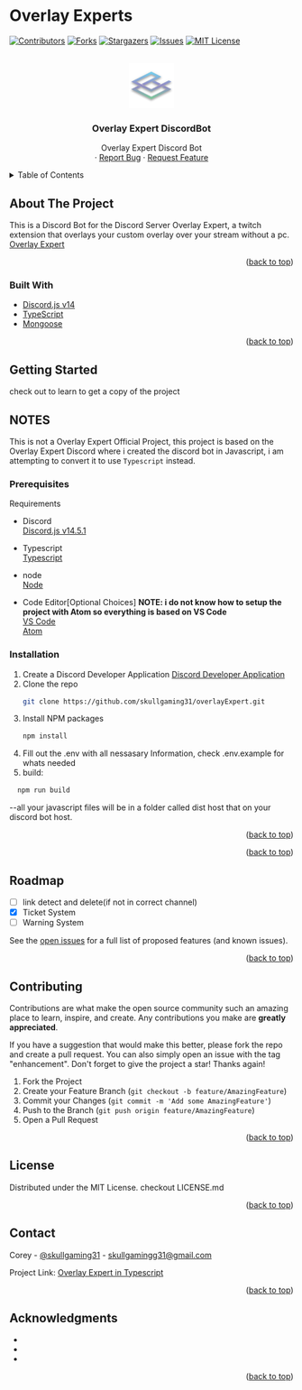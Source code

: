 # Overlay Experts
<div id="top"></div>
<!--

NOTEs:


-->

<!-- PROJECT SHIELDS -->
<!--
*** I'm using markdown "reference style" links for readability.
*** Reference links are enclosed in brackets [ ] instead of parentheses ( ).
*** See the bottom of this document for the declaration of the reference variables
*** for contributors-url, forks-url, etc. This is an optional, concise syntax you may use.
*** https://www.markdownguide.org/basic-syntax/#reference-style-links
-->

<!-- 
https://discord.com/api/oauth2/authorize?client_id=899692688637558857&permissions=1505319185654&redirect_uri=https%3A%2F%2Fdiscord.events.stdlib.com%2Fdiscord%2Fauth%2F&response_type=code&scope=identify%20connections%20messages.read%20bot%20applications.commands%20guilds
Discord Bot Scopes
identify
bot
applications.commands
connections
messages.read
guilds
-->


[![Contributors][contributors-shield]][contributors-url]
[![Forks][forks-shield]][forks-url]
[![Stargazers][stars-shield]][stars-url]
[![Issues][issues-shield]][issues-url]
[![MIT License][license-shield]][license-url]

<!-- PROJECT LOGO -->
<br />
<div align="center">
  <a href="https://github.com/skullgaming31/overlayexpertDiscord">
    <img src="./assets/images/logo.png" alt="Project Logo" width="80" height="80">
  </a>

<h3 align="center">Overlay Expert DiscordBot</h3>

  <p align="center">
    Overlay Expert Discord Bot<br>
    ·
    <a href="https://github.com/skullgaming31/overlayexpertDiscord/issues">Report Bug</a>
    ·
    <a href="https://github.com/skullgaming31/overlayexpertDiscord/issues">Request Feature</a>
  </p>
</div>

<!-- TABLE OF CONTENTS -->
<details>
  <summary>Table of Contents</summary>
  <ol>
    <li>
      <a href="#about-the-project">About The Project</a>
      <ul>
        <li><a href="#built-with">Built With</a></li>
      </ul>
    </li>
    <li>
      <a href="#getting-started">Getting Started</a>
      <ul>
        <li><a href="#prerequisites">Prerequisites</a></li>
        <li><a href="#installation">Installation</a></li>
      </ul>
    </li>
    <!-- <li><a href="#usage">Usage</a></li> -->
    <li><a href="#roadmap">Roadmap</a></li>
    <li><a href="#contributing">Contributing</a></li>
    <li><a href="#license">License</a></li>
    <li><a href="#contact">Contact</a></li>
    <li><a href="#acknowledgments">Acknowledgments</a></li>
  </ol>
</details>

<!-- ABOUT THE PROJECT -->
## About The Project

<!-- [![Product Name Screen Shot][product-screenshot]](https://example.com) -->

This is a Discord Bot for the Discord Server Overlay Expert, a twitch extension that overlays your custom overlay over your stream without a pc.<br />
[Overlay Expert](https://overlay.expert)

<p align="right">(<a href="#top">back to top</a>)</p>

### Built With

* [Discord.js v14](https://discord.js.org/)
* [TypeScript](https://www.typescriptlang.org/)
* [Mongoose](https://mongodb.com)

<p align="right">(<a href="#top">back to top</a>)</p>

<!-- GETTING STARTED -->
## Getting Started
check out <a href="#setup"></a> to learn to get a copy of the project


## NOTES
This is not a Overlay Expert Official Project, this project is based on the Overlay Expert Discord
where i created the discord bot in Javascript, i am attempting to convert it to use ``Typescript`` instead.

### Prerequisites

Requirements
* Discord<br />
  [Discord.js v14.5.1](https://discord.js.org/)

* Typescript<br />
  [Typescript](https://www.typescriptlang.org/)
 
* node<br />
  [Node](https://nodejs.org)
  
* Code Editor[Optional Choices] <b>NOTE: i do not know how to setup the project with Atom so everything is based on VS Code</b><br />
  [VS Code](https://code.visualstudio.com)<br />
  [Atom](https://atom.io)<br />

### Installation<a id="setup">

1. Create a Discord Developer Application [Discord Developer Application](https://discord.com/developers/applications)
2. Clone the repo
   ```sh
   git clone https://github.com/skullgaming31/overlayExpert.git
   ```
3. Install NPM packages
   ```sh
   npm install
   ```
4. Fill out the .env with all nessasary Information, check .env.example for whats needed
5. build:
  ```sh
    npm run build
  ```
  --all your javascript files will be in a folder called dist host that on your discord bot host.

<p align="right">(<a href="#top">back to top</a>)</p>

<!-- USAGE EXAMPLES -->
<!-- ## Usage -->

<p align="right">(<a href="#top">back to top</a>)</p>

<!-- ROADMAP -->
## Roadmap


* [ ] link detect and delete(if not in correct channel)
* [x] Ticket System
* [ ] Warning System

See the [open issues](https://github.com/skullgaming31/overlayExpert/issues) for a full list of proposed features (and known issues).

<p align="right">(<a href="#top">back to top</a>)</p>

<!-- CONTRIBUTING -->
## Contributing

Contributions are what make the open source community such an amazing place to learn, inspire, and create. Any contributions you make are **greatly appreciated**.

If you have a suggestion that would make this better, please fork the repo and create a pull request. You can also simply open an issue with the tag "enhancement".
Don't forget to give the project a star! Thanks again!

1. Fork the Project
2. Create your Feature Branch (`git checkout -b feature/AmazingFeature`)
3. Commit your Changes (`git commit -m 'Add some AmazingFeature'`)
4. Push to the Branch (`git push origin feature/AmazingFeature`)
5. Open a Pull Request

<p align="right">(<a href="#top">back to top</a>)</p>

<!-- LICENSE -->
## License

Distributed under the MIT License. checkout LICENSE.md

<p align="right">(<a href="#top">back to top</a>)</p>

<!-- CONTACT -->
## Contact

Corey - [@skullgaming31](https://twitter.com/canadiendragon) - skullgamingg31@gmail.com

Project Link: [Overlay Expert in Typescript](https://github.com/skullgaming31/overlayExpert)

<p align="right">(<a href="#top">back to top</a>)</p>

<!-- ACKNOWLEDGMENTS -->
## Acknowledgments

* []()
* []()
* []()

<p align="right">(<a href="#top">back to top</a>)</p>

<!-- MARKDOWN LINKS & IMAGES -->
<!-- https://www.markdownguide.org/basic-syntax/#reference-style-links -->
[contributors-shield]: https://img.shields.io/github/contributors/SkullGaming31/DragonBot.svg?style=for-the-badge
[contributors-url]: https://github.com/SkullGaming31/DragonBot/graphs/contributors
[forks-shield]: https://img.shields.io/github/forks/SkullGaming31/DragonBot.svg?style=for-the-badge
[forks-url]: https://github.com/SkullGaming31/DragonBot/network/members
[stars-shield]: https://img.shields.io/github/stars/SkullGaming31/DragonBot.svg?style=for-the-badge
[stars-url]: https://github.com/SkullGaming31/DragonBot/stargazers
[issues-shield]: https://img.shields.io/github/issues/SkullGaming31/DragonBot.svg?style=for-the-badge
[issues-url]: https://github.com/SkullGaming31/DragonBot/issues
[license-shield]: https://img.shields.io/github/license/SkullGaming31/DragonBot.svg?style=for-the-badge
[license-url]: https://github.com/SkullGaming31/DragonBot/blob/main/LICENSE
[product-screenshot]: images/screenshot.png
